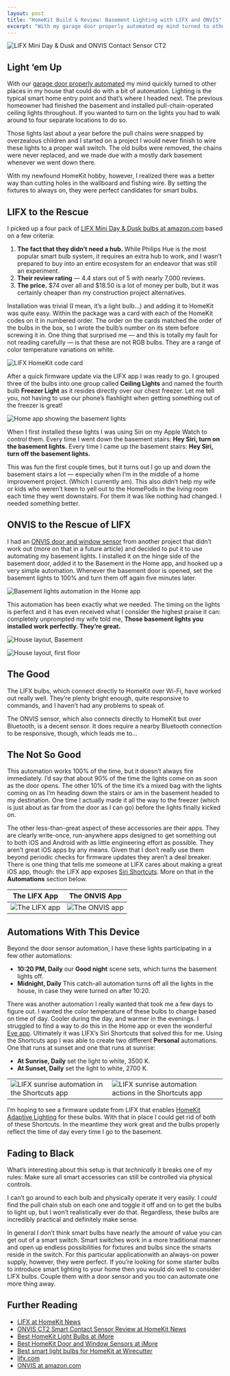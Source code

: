 ```yaml
---
layout: post
title: "HomeKit Build & Review: Basement Lighting with LIFX and ONVIS"
excerpt: "With my garage door properly automated my mind turned to other places in my house that could do with a bit of HomeKit love."
---
```


![LIFX Mini Day & Dusk and ONVIS Contact Sensor CT2](/assets/images/lifx-and-onvis.jpg)

## Light ‘em Up

With our [garage door properly automated](https://homekitbuilds.mrrooni.com/2021/05/14/meross-smart-wi-fi-garage-opener.html) my mind quickly turned to other places in my house that could do with a bit of automation. Lighting is the typical smart home entry point and that’s where I headed next. The previous homeowner had finished the basement and installed pull-chain-operated ceiling lights throughout. If you wanted to turn on the lights you had to walk around to four separate locations to do so.

Those lights last about a year before the pull chains were snapped by overzealous children and I started on a project I would never finish to wire these lights to a proper wall switch. The old bulbs were removed, the chains were never replaced, and we made due with a mostly dark basement whenever we went down there.

With my newfound HomeKit hobby, however, I realized there was a better way than cutting holes in the wallboard and fishing wire. By setting the fixtures to always on, they were perfect candidates for smart bulbs.

## LIFX to the Rescue

I picked up a four pack of [LIFX Mini Day & Dusk bulbs at amazon.com](https://www.amazon.com/gp/product/B072Y6X7QS/) based on a few criteria:

1. **The fact that they didn’t need a hub.** While Philips Hue is the most popular smart bulb system, it requires an extra hub to work, and I wasn’t prepared to buy into an entire ecosystem for an endeavor that was still an experiment.
2. **Their review rating** — 4.4 stars out of 5 with nearly 7,000 reviews.
3. **The price.** $74 over all and $18.50 is a lot of money per bulb, but it was certainly cheaper than my construction project alternatives.

Installation was trivial (I mean, it’s a light bulb…) and adding it to HomeKit was quite easy. Within the package was a card with each of the HomeKit codes on it in numbered order. The order on the cards matched the order of the bulbs in the box, so I wrote the bulb’s number on its stem before screwing it in. One thing that surprised me — and this is totally my fault for not reading carefully — is that these are not RGB bulbs. They are a range of color temperature variations on white.

![LIFX HomeKit code card](/assets/images/lifx-homekit-card.jpg)


After a quick firmware update via the LIFX app I was ready to go. I grouped three of the bulbs into one group called **Ceiling Lights** and named the fourth bulb **Freezer Light** as it resides directly over our chest freezer. Let me tell you, not having to use our phone’s flashlight when getting something out of the freezer is great!

![Home app showing the basement lights](/assets/images/basement-lights.png)

When I first installed these lights I was using Siri on my Apple Watch to control them. Every time I went down the basement stairs: **Hey Siri, turn on the basement lights.** Every time I came up the basement stairs: **Hey Siri, turn off the basement lights.**

This was fun the first couple times, but it turns out I go up and down the basement stairs a lot — especially when I’m in the middle of a home improvement project. (Which I currently am). This also didn’t help my wife or kids who weren’t keen to yell out to the HomePods in the living room each time they went downstairs. For them it was like nothing had changed. I needed something better.

## ONVIS to the Rescue of LIFX

I had an [ONVIS door and window sensor](https://www.amazon.com/gp/product/B08JQ96N8J/) from another project that didn’t work out (more on that in a future article) and decided to put it to use automating my basement lights. I installed it on the hinge side of the basement door, added it to the Basement in the Home app, and hooked up a very simple automation. Whenever the basement door is opened, set the basement lights to 100% and turn them off again five minutes later.

![Basement lights automation in the Home app](/assets/images/basement-light-automation.jpeg)

This automation has been exactly what we needed. The timing on the lights is perfect and it has even received what I consider the highest praise it can: completely unprompted my wife told me, **Those basement lights you installed work perfectly. They’re great.**

![House layout, Basement](/assets/images/home-layout-basement.png)

![House layout, first floor](/assets/images/home-layout-first-floor.png)

## The Good

The LIFX bulbs, which connect directly to HomeKit over Wi-Fi, have worked out really well. They’re plenty bright enough, quite responsive to commands, and I haven’t had any problems to speak of. 

The ONVIS sensor, which also connects directly to HomeKit but over Bluetooth, is a decent sensor. It does require a nearby Bluetooth connection to be responsive, though, which leads me to…

## The Not So Good

This automation works 100% of the time, but it doesn’t always fire immediately. I’d say that about 90% of the time the lights come on as soon as the door opens. The other 10% of the time it’s a mixed bag with the lights coming on as I’m heading down the stairs or am in the basement headed to my destination. One time I actually made it all the way to the freezer (which is just about as far from the door as I can go) before the lights finally kicked on.

The other less-than-great aspect of these accessories are their apps. They are clearly write-once, run-anywhere apps designed to get something out to both iOS and Android with as little engineering effort as possible. They aren’t great iOS apps by any means. Given that I don’t really use them beyond periodic checks for firmware updates they aren’t a deal breaker. There is one thing that tells me someone at LIFX cares about making a great iOS app, though: the LIFX app exposes [Siri Shortcuts](https://support.apple.com/en-us/HT209055). More on that in the **Automations** section below.

| The LIFX App | The ONVIS App |
| ------ | ------ |
| ![The LIFX app](/assets/images/lifx-app.jpeg) | ![The ONVIS app](/assets/images/onvis-app.jpeg) |

## Automations With This Device

Beyond the door sensor automation, I have these lights participating in a few other automations:

* **10:20 PM, Daily** our **Good night** scene sets, which turns the basement lights off.
* **Midnight, Daily** This catch-all automation turns off all the lights in the house, in case they were turned on after 10:20.

There was another automation I really wanted that took me a few days to figure out. I wanted the color temperature of these bulbs to change based on time of day. Cooler during the day, and warmer in the evenings. I struggled to find a way to do this in the Home app or even the wonderful [Eve app](https://itunes.apple.com/app/elgato-eve/id917695792). Ultimately it was LIFX’s Siri Shortcuts that solved this for me. Using the Shortcuts app I was able to create two different **Personal** automations. One that runs at sunset and one that runs at sunrise:

* **At Sunrise, Daily** set the light to white, 3500 K.
* **At Sunset, Daily** set the light to white, 2700 K.


|  |  |
| ------ | ------ |
| ![LIFX sunrise automation in the Shortcuts app](/assets/images/lifx-sunrise-automation-1.jpeg) | ![LIFX sunrise automation actions in the Shortcuts app](/assets/images/lifx-sunrise-automation-2.jpeg) |


I’m hoping to see a firmware update from LIFX that enables [HomeKit Adaptive Lighting](https://homekitnews.com/2020/11/02/adaptive-lighting-in-homekit-how-it-really-works/) for these bulbs. With that in place I could get rid of both of these Shortcuts. In the meantime they work great and the bulbs properly reflect the time of day every time I go to the basement.

## Fading to Black

What’s interesting about this setup is that _technically_ it breaks one of my rules: Make sure all smart accessories can still be controlled via physical controls.

I can’t go around to each bulb and physically operate it very easily. I _could_ find the pull chain stub on each one and toggle it off and on to get the bulbs to light up, but I won’t realistically ever do that. Regardless, these bulbs are incredibly practical and definitely make sense.

In general I don’t think smart bulbs have nearly the amount of value you can get out of a smart switch. Smart switches work in a more traditional manner and open up endless possibilities for fixtures and bulbs since the smarts reside in the switch. For this particular applicationwith an always-on power supply, however, they were perfect. If you’re looking for some starter bulbs to introduce smart lighting to your home then you would do well to consider LIFX bulbs. Couple them with a door sensor and you too can automate one more thing away.

## Further Reading

* [LIFX at HomeKit News](https://homekitnews.com/?s=LIFX)
* [ONVIS CT2 Smart Contact Sensor Review at HomeKit News](https://homekitnews.com/2020/10/15/onvis-ct2-smart-contact-sensor-review/)
* [Best HomeKit Light Bulbs at iMore](https://www.imore.com/best-homekit-light-bulbs)
* [Best HomeKit Door and Window Sensors at iMore](https://www.imore.com/best-homekit-door-window-sensors)
* [Best smart light bulbs for HomeKit at Wirecutter](https://www.nytimes.com/wirecutter/reviews/best-homekit-devices/#best-smart-light-bulbs-for-homekit)
* [lifx.com](https://www.lifx.com)
* [ONVIS at amazon.com](https://www.amazon.com/s?k=ONVIS)
